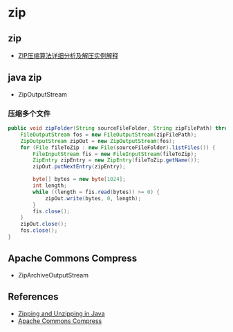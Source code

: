# zip

## zip

* [ZIP压缩算法详细分析及解压实例解释](https://www.cnblogs.com/esingchan/p/3958962.html)

## java zip

* ZipOutputStream

### 压缩多个文件

```java
public void zipFolder(String sourceFileFolder, String zipFilePath) throws Exception {
    FileOutputStream fos = new FileOutputStream(zipFilePath);
    ZipOutputStream zipOut = new ZipOutputStream(fos);
    for (File fileToZip : new File(sourceFileFolder).listFiles()) {
        FileInputStream fis = new FileInputStream(fileToZip);
        ZipEntry zipEntry = new ZipEntry(fileToZip.getName());
        zipOut.putNextEntry(zipEntry);

        byte[] bytes = new byte[1024];
        int length;
        while ((length = fis.read(bytes)) >= 0) {
            zipOut.write(bytes, 0, length);
        }
        fis.close();
    }
    zipOut.close();
    fos.close();
}
```

## Apache Commons Compress

* ZipArchiveOutputStream

## References

* [Zipping and Unzipping in Java](https://www.baeldung.com/java-compress-and-uncompress)
* [Apache Commons Compress](https://commons.apache.org/proper/commons-compress/zip.html)
